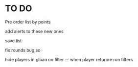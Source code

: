 TO DO
======

Pre order list by points






add alerts to these new ones

save list

fix rounds bug so

hide players in glbao on filter
  -- when player returnre run filters
